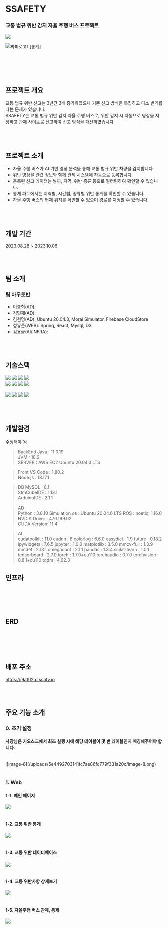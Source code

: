 # SSAFETY
### 교통 법규 위반 감지 자율 주행 버스 프로젝트
<img src="https://github.com/leehk77789/BEP/assets/96775737/9ef93474-9b36-4b83-807c-14198a10aee6">

![싸피로고1](/uploads/93d86f044df33b845f2ccfb888b4ec07/싸피로고1.png)![통계]        

<br><br><br><br>

## 프로젝트 개요
교통 법규 위반 신고는 3년간 3배 증가하였으나 기존 신고 방식은 복잡하고 다소 번거롭다는 문제가 있습니다.
<br>
SSAFETY는 교통 법규 위반 감지 자율 주행 버스로, 위반 감지 시 자동으로 영상을 저장하고 관제 사이트로 신고하여 신고 방식을 개선하였습니다.
<br><br><br><br>

## 프로젝트 소개
- 자율 주행 버스가 AI 기반 영상 분석을 통해 교통 법규 위반 차량을 감지합니다.
- 위반 영상을 관련 정보와 함께 관제 시스템에 자동으로 등록합니다.
- 등록된 신고 데이터는 날짜, 지역, 위반 종류 등으로 필터링하여 확인할 수 있습니다.
- 통계 파트에서는 지역별, 시간별, 종류별 위반 통계를 확인할 수 있습니다.
- 자율 주행 버스의 현재 위치를 확인할 수 있으며 경로를 지정할 수 있습니다.
<br><br><br><br>

## 개발 기간
2023.08.28 ~ 2023.10.06
<br><br><br><br>

## 팀 소개

### 팀 아우토반
- 이충혁(AD):
- 김민재(AD):
- 김현명(AD): Ubuntu 20.04.3, Morai Simulator, Firebase CloudStore
- 정유준(WEB): Spring, React, Mysql, D3
- 김용균(AI/INFRA):
<br><br><br><br>

## 기술스택
<img src="https://img.shields.io/badge/java-007396?style=for-the-badge&logo=java&logoColor=white">
<img src="https://img.shields.io/badge/springboot-6DB33F?style=for-the-badge&logo=springboot&logoColor=white">
<img src="https://img.shields.io/badge/springdatajpa-6DB33F?style=for-the-badge&logo=springboot&logoColor=white">
<img src="https://img.shields.io/badge/mysql-4479A1?style=for-the-badge&logo=mysql&logoColor=white">

<br>
<img src="https://img.shields.io/badge/javascript-F7DF1E?style=for-the-badge&logo=javascript&logoColor=black">
<img src="https://img.shields.io/badge/react-61DAFB?style=for-the-badge&logo=react&logoColor=black">
<img src="https://img.shields.io/badge/html-E34F26?style=for-the-badge&logo=html5&logoColor=white">
<img src="https://img.shields.io/badge/css-1572B6?style=for-the-badge&logo=css3&logoColor=white">
<br>
<br>
<img src="https://img.shields.io/badge/docker-2496ED?style=for-the-badge&logo=docker&logoColor=white">
<img src="https://img.shields.io/badge/jenkins-D24939?style=for-the-badge&logo=jenkins&logoColor=white">
<img src="https://img.shields.io/badge/nginx-009639?style=for-the-badge&logo=nginx&logoColor=white">
<img src="https://img.shields.io/badge/gitlab-FC6D26?style=for-the-badge&logo=gitlab&logoColor=white">
<br><br><br><br>

## 개발환경

수정해야 됨
> BackEnd
Java : 11.0.19 <br>
JVM : 18.9 <br>
SERVER : AWS EC2 Ubuntu 20.04.3 LTS <br>

> Front
VS Code : 1.80.2 <br>
Node.js : 18.17.1 <br>

> DB
MySQL : 8.1 <br>
StmCubeIDE : 1.13.1 <br>
ArduinoIDE : 2.1.1 <br>

> AD        
Python : 3.8.10
Simulation os : Ubuntu 20.04.6 LTS
ROS : noetic, 1.16.0
NVDIA Driver : 470.199.02   
CUDA Version: 11.4 

> AI        
cudatoolkit : 11.0
cudnn : 8
colorlog : 6.6.0
easydict : 1.9
future : 0.18.2
ipywidgets : 7.6.5
jupyter : 1.0.0
matplotlib : 3.5.0
mmcv-full : 1.3.9
mmdet : 2.18.1
omegaconf : 2.1.1
pandas : 1.3.4
scikit-learn : 1.0.1
tensorboard : 2.7.0
torch : 1.7.0+cu110
torchaudio : 0.7.0
torchvision : 0.8.1+cu110
tqdm : 4.62.3

## 인프라
<br><br><br><br>

## ERD
<br><br><br><br>

## 배포 주소
https://j9a102.p.ssafy.io
<br><br><br><br>

## 주요 기능 소개

### 0. 초기 설정

#### 사장님은 키오스크에서 최초 실행 시에 해당 테이블이 몇 번 테이블인지 매칭해주어야 합니다.
<br>
![image-8](/uploads/5e4492703141fc7ae86fc779f331a20c/image-8.png)
<br><br>

### 1. Web

#### 1-1. 메인 페이지
<img src="https://github.com/leehk77789/BEP/assets/96775737/080e1c1a-8c79-4401-96b0-4b9e580dab94">
<br><br>

#### 1-2. 교통 위반 통계
<img src="https://github.com/leehk77789/BEP/assets/96775737/f59abff2-d4a8-4420-8e32-bd3f349c6e4a">
<br><br>

#### 1-3. 교통 위반 데이터베이스
<img src="https://github.com/leehk77789/BEP/assets/96775737/5bc4a67e-6a1f-4b03-9680-7f69d3fd94c0">
<br><br>

#### 1-4. 교통 위반사항 상세보기
<img src="https://github.com/leehk77789/BEP/assets/96775737/fb3396fe-c387-49c3-94f4-524798a76164">
<br><br>

#### 1-5. 자율주행 버스 관제, 통제
<img src="https://github.com/leehk77789/BEP/assets/96775737/c875cefb-cc5c-4f52-8367-d7f7d33a2e65">
<br><br>


